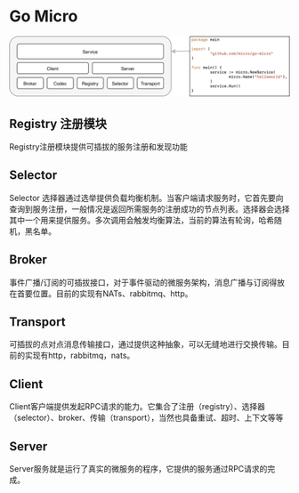 # Go Micro

![](../../image/go-micro.svg)

## Registry 注册模块
Registry注册模块提供可插拔的服务注册和发现功能

## Selector
Selector 选择器通过选举提供负载均衡机制。当客户端请求服务时，它首先要向查询到服务注册，一般情况是返回所需服务的注册成功的节点列表。选择器会选择其中一个用来提供服务。多次调用会触发均衡算法，当前的算法有轮询，哈希随机，黑名单。

## Broker
事件广播/订阅的可插拔接口，对于事件驱动的微服务架构，消息广播与订阅得放在首要位置。目前的实现有NATs、rabbitmq、http。

## Transport
可插拔的点对点消息传输接口，通过提供这种抽象，可以无缝地进行交换传输。目前的实现有http，rabbitmq，nats。

## Client
Client客户端提供发起RPC请求的能力。它集合了注册（registry）、选择器（selector）、broker、传输（transport），当然也具备重试、超时、上下文等等

## Server
Server服务就是运行了真实的微服务的程序，它提供的服务通过RPC请求的完成。
